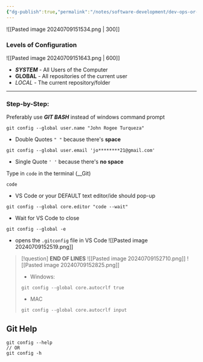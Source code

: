 ```yaml
---
{"dg-publish":true,"permalink":"/notes/software-development/dev-ops-or-tools/git/00-configuration/","tags":["programming","Git"],"created":"2025-07-13T15:24:50.611+08:00"}
---
```


![[Pasted image 20240709151534.png \| 300]]


### Levels of Configuration
![[Pasted image 20240709151643.png \| 600]]

- ___SYSTEM___ - All Users of the Computer
- __GLOBAL__ - All repositories of the current user 
- _LOCAL_ - The current repository/folder

---

### Step-by-Step:
Preferably use ___GIT BASH___ instead of windows command prompt
```git
git config --global user.name "John Rogee Turqueza"
```
- Double Quotes `" "` because there's __space__

```git
git config --global user.email 'jo********21@gmail.com'
```
- Single Quote `' '` because there's __no space__

Type in `code` in the terminal (__Git)
```git
code
```
- VS Code or your DEFAULT text editor/ide should pop-up

```git
git config --global core.editor "code --wait"
```
- Wait for VS Code to close

```git
git config --global -e
```
- opens the `.gitconfig` file in VS Code
![[Pasted image 20240709152519.png]]

> [!question] __END OF LINES__ 
> ![[Pasted image 20240709152710.png]]
> ![[Pasted image 20240709152825.png]]
> 
> - Windows:
> ```git
> git config --global core.autocrlf true
> ```
> 
> - MAC
> ```git
> git config --global core.autocrlf input
> ```


## Git Help
```git
git config --help
// OR
git config -h
```


